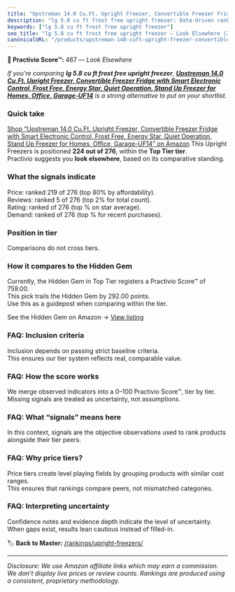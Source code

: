 ```yaml
---
title: "Upstreman 14.0 Cu.Ft. Upright Freezer, Convertible Freezer Fridge with Smart Electronic Control, Frost Free, Energy Star, Quiet Operation, Stand Up Freezer for Homes, Office, Garage-UF14"
description: "lg 5.8 cu ft frost free upright freezer: Data-driven ranking using the Practivio Score™. Positioned by quality, value, demand, findability, momentum."
keywords: ["lg 5.8 cu ft frost free upright freezer"]
seo_title: "lg 5.8 cu ft frost free upright freezer — Look Elsewhere (2025)"
canonicalURL: "/products/upstreman-140-cuft-upright-freezer-convertible-freezer-fridge-with-smart-electronic-control-frost-free-energy-star-quiet-operation-stand-up-freezer-for-homes-office-garage-uf14-B0FM8C4WQ6/"
---
```


**🚫 Practivio Score™:** 467 — _Look Elsewhere_


*If you're comparing **lg 5.8 cu ft frost free upright freezer**, **[Upstreman 14.0 Cu.Ft. Upright Freezer, Convertible Freezer Fridge with Smart Electronic Control, Frost Free, Energy Star, Quiet Operation, Stand Up Freezer for Homes, Office, Garage-UF14](https://www.amazon.com/dp/B0FM8C4WQ6?tag=practivio-20)** is a strong alternative to put on your shortlist.*
### Quick take
[Shop “Upstreman 14.0 Cu.Ft. Upright Freezer, Convertible Freezer Fridge with Smart Electronic Control, Frost Free, Energy Star, Quiet Operation, Stand Up Freezer for Homes, Office, Garage-UF14” on Amazon](https://www.amazon.com/dp/B0FM8C4WQ6?tag=practivio-20)
This Upright Freezers is positioned **224 out of 276**, within the **Top Tier tier**.  
Practivio suggests you **look elsewhere**, based on its comparative standing.

### What the signals indicate
Price: ranked 219 of 276 (top 80% by affordability).  
Reviews: ranked 5 of 276 (top 2% for total count).  
Rating: ranked  of 276 (top % on star average).  
Demand: ranked  of 276 (top % for recent purchases).

### Position in tier
Comparisons do not cross tiers.

### How it compares to the Hidden Gem
Currently, the Hidden Gem in Top Tier registers a Practivio Score™ of 759.00.  
This pick trails the Hidden Gem by 292.00 points.  
Use this as a guidepost when comparing within the tier.  

See the Hidden Gem on Amazon → [View listing](https://www.amazon.com/dp/B09LHLZFYZ?tag=practivio-20)

### FAQ: Inclusion criteria
Inclusion depends on passing strict baseline criteria.  
This ensures our tier system reflects real, comparable value.

### FAQ: How the score works
We merge observed indicators into a 0–100 Practivio Score™, tier by tier.  
Missing signals are treated as uncertainty, not assumptions.

### FAQ: What “signals” means here
In this context, signals are the objective observations used to rank products alongside their tier peers.

### FAQ: Why price tiers?
Price tiers create level playing fields by grouping products with similar cost ranges.  
This ensures that rankings compare peers, not mismatched categories.

### FAQ: Interpreting uncertainty
Confidence notes and evidence depth indicate the level of uncertainty.  
When gaps exist, results lean cautious instead of filled-in.


🏷️ **Back to Master:** [/rankings/upright-freezers/](/rankings/upright-freezers/)

---
_Disclosure: We use Amazon affiliate links which may earn a commission. We don’t display live prices or review counts. Rankings are produced using a consistent, proprietary methodology._
